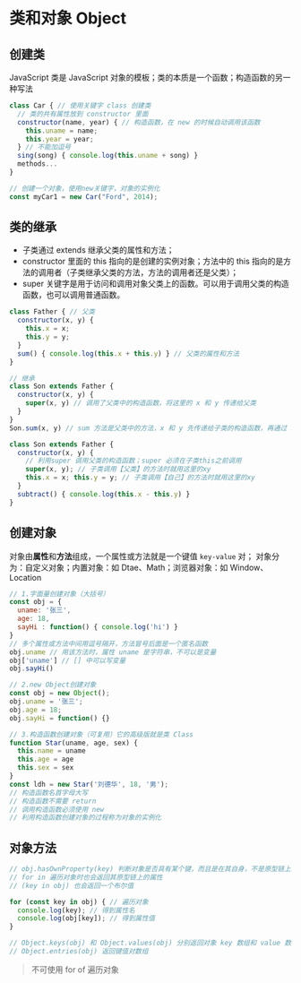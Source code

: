 # 类和对象 Object

## 创建类

JavaScript 类是 JavaScript 对象的模板；类的本质是一个函数；构造函数的另一种写法

```javascript
class Car { // 使用关键字 class 创建类
  // 类的共有属性放到 constructor 里面
  constructor(name, year) { // 构造函数，在 new 的时候自动调用该函数
    this.uname = name;
    this.year = year;
  } // 不能加逗号
  sing(song) { console.log(this.uname + song) }
  methods...
}

// 创建一个对象，使用new关键字，对象的实例化
const myCar1 = new Car("Ford", 2014);
```

## 类的继承

* 子类通过 extends 继承父类的属性和方法；
* constructor 里面的 this 指向的是创建的实例对象；方法中的 this 指向的是方法的调用者（子类继承父类的方法，方法的调用者还是父类）；
* super 关键字是用于访问和调用对象父类上的函数。可以用于调用父类的构造函数，也可以调用普通函数。

```javascript
class Father { // 父类
  constructor(x, y) {
    this.x = x;
    this.y = y;
  }
  sum() { console.log(this.x + this.y) } // 父类的属性和方法
}

// 继承
class Son extends Father {
  constructor(x, y) { 
    super(x, y) // 调用了父类中的构造函数，将这里的 x 和 y 传递给父类
  }
}
Son.sum(x, y) // sum 方法是父类中的方法，x 和 y 先传递给子类的构造函数，再通过 super 传递给父类的构造函数

class Son extends Father {
  constructor(x, y) {
    // 利用super 调用父类的构造函数；super 必须在子类this之前调用
    super(x, y); // 子类调用【父类】的方法时就用这里的xy
    this.x = x; this.y = y; // 子类调用【自己】的方法时就用这里的xy
  }
  subtract() { console.log(this.x - this.y) }
}
```

## 创建对象

对象由**属性**和**方法**组成，一个属性或方法就是一个键值 `key-value` 对；
对象分为：自定义对象；内置对象：如 Dtae、Math；浏览器对象：如 Window、Location

```jsx
// 1.字面量创建对象（大括号）
const obj = {
  uname: '张三',
  age: 18,
  sayHi : function() { console.log('hi') }
}
// 多个属性或方法中间用逗号隔开，方法冒号后面是一个匿名函数
obj.uname // 用该方法时，属性 uname 是字符串，不可以是变量
obj['uname'] // [] 中可以写变量 
obj.sayHi()

// 2.new Object创建对象
const obj = new Object();
obj.uname = '张三';
obj.age = 18;
obj.sayHi = function() {}

// 3.构造函数创建对象（可复用）它的高级版就是类 Class
function Star(uname, age, sex) {
  this.name = uname
  this.age = age
  this.sex = sex
}
const ldh = new Star('刘德华', 18, '男');
// 构造函数名首字母大写
// 构造函数不需要 return
// 调用构造函数必须使用 new
// 利用构造函数创建对象的过程称为对象的实例化
```

## 对象方法

```javascript
// obj.hasOwnProperty(key) 判断对象是否具有某个键，而且是在其自身，不是原型链上的
// for in 遍历对象时也会返回其原型链上的属性
// (key in obj) 也会返回一个布尔值

for (const key in obj) { // 遍历对象
  console.log(key); // 得到属性名
  console.log(obj[key]); // 得到属性值
}

// Object.keys(obj) 和 Object.values(obj) 分别返回对象 key 数组和 value 数组
// Object.entries(obj) 返回键值对数组
```

> 不可使用 for of 遍历对象
